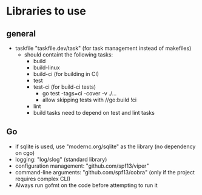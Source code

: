 # Libraries to use

## general

- taskfile "taskfile.dev/task" (for task management instead of makefiles)
  - should containt the following tasks:
    - build
    - build-linux
    - build-ci (for building in CI)
    - test
    - test-ci (for build-ci tests)
      - go test -tags=ci -cover -v ./...
      - allow skipping tests with //go:build !ci
    - lint
    - build tasks need to depend on test and lint tasks

## Go

- if sqlite is used, use "modernc.org/sqlite" as the library (no dependency on cgo)
- logging: "log/slog" (standard library)
- configuration management: "github.com/spf13/viper"
- command-line arguments: "github.com/spf13/cobra" (only if the project requires complex CLI)
- Always run gofmt on the code before attempting to run it
